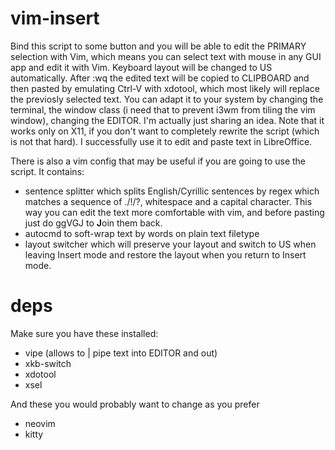 # vim-insert
Bind this script to some button and you will be able to edit the PRIMARY selection with Vim, which means you can select text with mouse in any GUI app and edit it with Vim. Keyboard layout will be changed to US automatically. After :wq the edited text will be copied to CLIPBOARD and then pasted by emulating Ctrl-V with xdotool, which most likely will replace the previosly selected text. You can adapt it to your system by changing the terminal, the window class (i need that to prevent i3wm from tiling the vim window), changing the EDITOR. I'm actually just sharing an idea. Note that it works only on X11, if you don't want to completely rewrite the script (which is not that hard). I successfully use it to edit and paste text in LibreOffice. 

There is also a vim config that may be useful if you are going to use the script. It contains: 
* sentence splitter which splits English/Cyrillic sentences by regex which matches a sequence of ./!/?, whitespace and a capital character. This way you can edit the text more comfortable with vim, and before pasting just do ggVGJ to **J**oin them back.
* autocmd to soft-wrap text by words on plain text filetype
* layout switcher which will preserve your layout and switch to US when leaving Insert mode and restore the layout when you return to Insert mode.

# deps
Make sure you have these installed:
* vipe (allows to | pipe text into EDITOR and out)
* xkb-switch
* xdotool
* xsel

And these you would probably want to change as you prefer
* neovim
* kitty
